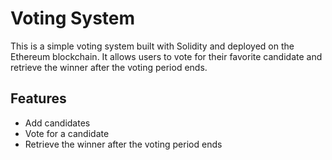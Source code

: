 # Voting System

This is a simple voting system built with Solidity and deployed on the Ethereum blockchain. It allows users to vote for their favorite candidate and retrieve the winner after the voting period ends.

## Features

- Add candidates
- Vote for a candidate
- Retrieve the winner after the voting period ends
